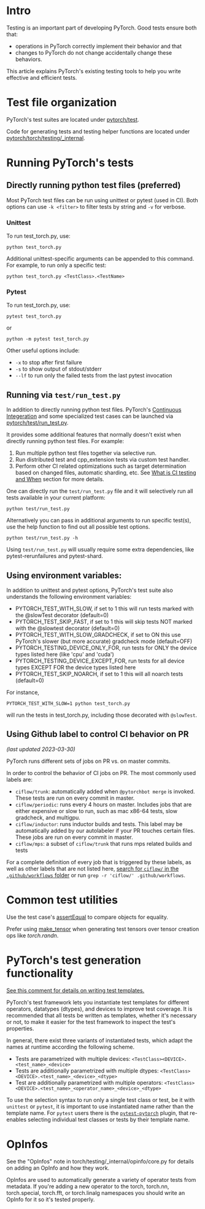 # Intro

Testing is an important part of developing PyTorch. Good tests ensure both that:

- operations in PyTorch correctly implement their behavior and that
- changes to PyTorch do not change accidentally change these behaviors.

This article explains PyTorch's existing testing tools to help you write effective and efficient tests.

# Test file organization

PyTorch's test suites are located under [pytorch/test](https://github.com/pytorch/pytorch/tree/master/test).

Code for generating tests and testing helper functions are located under [pytorch/torch/testing/_internal](https://github.com/pytorch/pytorch/tree/master/torch/testing/_internal).

# Running PyTorch's tests

## Directly running python test files (preferred)

Most PyTorch test files can be run using unittest or pytest (used in CI).  Both options can use `-k <filter>` to filter tests by string and `-v` for verbose.

### Unittest

To run test_torch.py, use:

```
python test_torch.py
```

Additional unittest-specific arguments can be appended to this command. For example, to run only a specific test:

```
python test_torch.py <TestClass>.<TestName>
```

### Pytest

To run test_torch.py, use:
```
pytest test_torch.py
```
or
```
python -m pytest test_torch.py
```

Other useful options include:
* `-x` to stop after first failure
* `-s` to show output of stdout/stderr
* `--lf` to run only the failed tests from the last pytest invocation

## Running via `test/run_test.py`

In addition to directly running python test files. PyTorch's [Continuous Integeration](https://github.com/pytorch/pytorch/wiki/Continuous-Integration) and some specialized test cases can be launched via [pytorch/test/run_test.py](https://github.com/pytorch/pytorch/tree/master/test/run_test.py).

It provides some additional features that normally doesn't exist when directly running python test files. For example:
1. Run multiple python test files together via selective run.
2. Run distributed test and cpp_extension tests via custom test handler.
3. Perform other CI related optimizations such as target determination based on changed files, automatic sharding, etc. See [What is CI testing and When](https://github.com/pytorch/pytorch/wiki/Continuous-Integration#what-is-ci-testing-and-when) section for more details.

One can directly run the `test/run_test.py` file and it will selectively run all tests available in your current platform:

```
python test/run_test.py
```

Alternatively you can pass in additional arguments to run specific test(s), use the help function to find out all possible test options.

```
python test/run_test.py -h
```
Using `test/run_test.py` will usually require some extra dependencies, like pytest-rerunfailures and pytest-shard.

## Using environment variables:

In addition to unittest and pytest options, PyTorch's test suite also understands the following environment variables:

- PYTORCH_TEST_WITH_SLOW, if set to 1 this will run tests marked with the @slowTest decorator (default=0)
- PYTORCH_TEST_SKIP_FAST, if set to 1 this will skip tests NOT marked with the @slowtest decorator (default=0)
- PYTORCH_TEST_WITH_SLOW_GRADCHECK, if set to ON this use PyTorch's slower (but more accurate) gradcheck mode (default=OFF)
- PYTORCH_TESTING_DEVICE_ONLY_FOR, run tests for ONLY the device types listed here (like 'cpu' and 'cuda')
- PYTORCH_TESTING_DEVICE_EXCEPT_FOR, run tests for all device types EXCEPT FOR the device types listed here
- PYTORCH_TEST_SKIP_NOARCH, if set to 1 this will all noarch tests (default=0)

For instance,
```
PYTORCH_TEST_WITH_SLOW=1 python test_torch.py
```
will run the tests in test_torch.py, including those decorated with `@slowTest`.


## Using Github label to control CI behavior on PR

_(last updated 2023-03-30)_

PyTorch runs different sets of jobs on PR vs. on master commits.

In order to control the behavior of CI jobs on PR. The most commonly used labels are:
- `ciflow/trunk`: automatically added when `@pytorchbot merge` is invoked.  These tests are run on every commit in master.
- `ciflow/periodic`: runs every 4 hours on master.  Includes jobs that are either expensive or slow to run, such as mac x86-64 tests, slow gradcheck, and multigpu.
- `ciflow/inductor`: runs inductor builds and tests.  This label may be automatically added by our autolabeler if your PR touches certain files.  These jobs are run on every commit in master.
- `ciflow/mps`: a subset of `ciflow/trunk` that runs mps related builds and tests

For a complete definition of every job that is triggered by these labels, as well as other labels that are not listed here, [search for `ciflow/` in the `.github/workflows` folder](https://github.com/search?q=repo%3Apytorch%2Fpytorch+ciflow%2F+path%3A.github%2Fworkflows%2F*.yml&type=code) or run `grep -r 'ciflow/' .github/workflows`.

# Common test utilities

Use the test case's [assertEqual](https://github.com/pytorch/pytorch/blob/0e7b5ea6c003b763603d8ca0fe12f476fdf9bf32/torch/testing/_internal/common_utils.py#L1277) to compare objects for equality.

Prefer using [make_tensor](https://github.com/pytorch/pytorch/blob/0e7b5ea6c003b763603d8ca0fe12f476fdf9bf32/torch/testing/_internal/common_utils.py#L1744) when generating test tensors over tensor creation ops like _torch.randn_.

# PyTorch's test generation functionality

[See this comment for details on writing test templates.](https://github.com/pytorch/pytorch/blob/0baad214b07ad35be1f10100168ed761cc7c51c0/torch/testing/_internal/common_device_type.py#L25)

PyTorch's test framework lets you instantiate test templates for different operators, datatypes (dtypes), and devices to improve test coverage. It is recommended that all tests be written as templates, whether it's necessary or not, to make it easier for the test framework to inspect the test's properties.

In general, there exist three variants of instantiated tests, which adapt the names at runtime according the following scheme.

- Tests are parametrized with multiple devices:  `<TestClass><DEVICE>.<test_name>_<device>`
- Tests are additionally parametrized with multiple dtypes: `<TestClass><DEVICE>.<test_name>_<device>_<dtype>`
- Test are additionally parametrized with multiple operators: `<TestClass><DEVICE>.<test_name>_<operator_name>_<device>_<dtype>`

To use the selection syntax to run only a single test class or test, be it with `unittest` or `pytest`, it is important to use instantiated name rather than the template name. For `pytest` users there is the [`pytest-pytorch`](https://labs.quansight.org/blog/2021/06/pytest-pytorch/) plugin, that re-enables selecting individual test classes or tests by their template name.

# OpInfos

See the "OpInfos" note in torch/testing/_internal/opinfo/core.py for details on adding an OpInfo and how they work.

OpInfos are used to automatically generate a variety of operator tests from metadata. If you're adding a new operator to the torch, torch.nn, torch.special, torch.fft, or torch.linalg namespaces you should write an OpInfo for it so it's tested properly.
